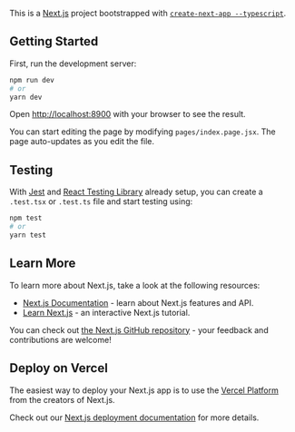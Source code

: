 This is a [Next.js](https://nextjs.org/) project bootstrapped with [`create-next-app --typescript`](https://github.com/vercel/next.js/tree/canary/packages/create-next-app).

## Getting Started

First, run the development server:

```bash
npm run dev
# or
yarn dev
```

Open [http://localhost:8900](http://localhost:8900) with your browser to see the result.

You can start editing the page by modifying `pages/index.page.jsx`. The page auto-updates as you edit the file.

## Testing

With [Jest](https://jestjs.io) and [React Testing Library](https://testing-library.com) already setup, you can create a `.test.tsx` or `.test.ts` file and start testing using:

```bash
npm test
# or
yarn test
```

## Learn More

To learn more about Next.js, take a look at the following resources:

- [Next.js Documentation](https://nextjs.org/docs) - learn about Next.js features and API.
- [Learn Next.js](https://nextjs.org/learn) - an interactive Next.js tutorial.

You can check out [the Next.js GitHub repository](https://github.com/vercel/next.js/) - your feedback and contributions are welcome!

## Deploy on Vercel

The easiest way to deploy your Next.js app is to use the [Vercel Platform](https://vercel.com/import?utm_medium=default-template&filter=next.js&utm_source=create-next-app&utm_campaign=create-next-app-readme) from the creators of Next.js.

Check out our [Next.js deployment documentation](https://nextjs.org/docs/deployment) for more details.
